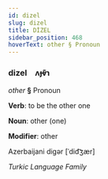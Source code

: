 ```yaml
---
id: dizel
slug: dizel
title: DİZEL
sidebar_position: 468
hoverText: other § Pronoun
---
```


### dizel&emsp;<span kind="abugida">ʌɟⱴ͊ɿ</span>

*other* **§** Pronoun

**Verb**: to be the other one

**Noun**: other (one)

**Modifier**: other

Azerbaijani digər [ˈdid͡ʒær]

*Turkic Language Family*